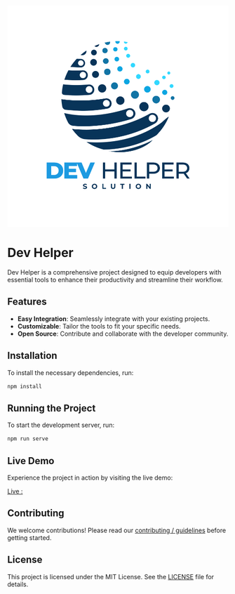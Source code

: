 <p align="center">
  <img src="src/assets/logo/logo-dev-helper-1.svg" alt="dev-helper Logo" />
</p>

# Dev Helper
Dev Helper is a comprehensive project designed to equip developers with essential tools to enhance their productivity and streamline their workflow.

## Features

- **Easy Integration**: Seamlessly integrate with your existing projects.
- **Customizable**: Tailor the tools to fit your specific needs.
- **Open Source**: Contribute and collaborate with the developer community.

## Installation

To install the necessary dependencies, run:

```bash
npm install
```

## Running the Project

To start the development server, run:

```bash
npm run serve
```

## Live Demo

Experience the project in action by visiting the live demo:

[Live : ](https://dev-helper-navy.vercel.app/)

## Contributing

We welcome contributions! Please read our [contributing / guidelines](CONTRIBUTING.md) before getting started.

## License

This project is licensed under the MIT License. See the [LICENSE](LICENSE) file for details.